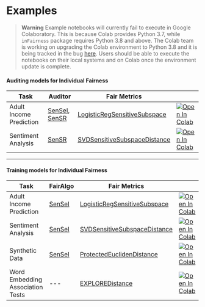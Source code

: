 # Examples

> **Warning**
> Example notebooks will currently fail to execute in Google Colaboratory. This is because Colab provides Python 3.7, while `inFairness` package requires Python 3.8 and above. The Colab team is working on upgrading the Colab environment to Python 3.8 and it is being tracked in the bug [here](https://github.com/googlecolab/colabtools/issues/1880). Users should be able to execute the notebooks on their local systems and on Colab once the environment update is complete.

#### Auditing models for Individual Fairness
| Task      | Auditor | Fair Metrics |  |
| ----------- | ----------- | ----------- | ----------- |
| Adult Income Prediction      | [SenSeI](https://ibm.github.io/inFairness/reference/auditors.html#sensei-auditor), [SenSR](https://ibm.github.io/inFairness/reference/auditors.html#sensr-auditor) |  [LogisticRegSensitiveSubspace](https://ibm.github.io/inFairness/reference/distances.html#logistic-regression-sensitive-subspace-distance-metric) |  [![Open In Colab](https://colab.research.google.com/assets/colab-badge.svg)](https://githubtocolab.com/IBM/inFairness/blob/main/examples/adult-income-prediction/adult_income_prediction.ipynb)     |
| Sentiment Analysis   | [SenSR](https://ibm.github.io/inFairness/reference/auditors.html#sensr-auditor) | [SVDSensitiveSubspaceDistance](https://ibm.github.io/inFairness/reference/distances.html#svd-sensitive-subspace) |  [![Open In Colab](https://colab.research.google.com/assets/colab-badge.svg)](https://githubtocolab.com/IBM/inFairness/blob/main/examples/sentiment-analysis/sentiment_analysis_demo.ipynb)    |

-------

#### Training models for Individual Fairness
| Task      | FairAlgo | Fair Metrics |  |
| ----------- | ----------- | ----------- | ----------- |
| Adult Income Prediction      | [SenSeI](https://ibm.github.io/inFairness/reference/algorithms.html#sensei-sensitive-set-invariance) |  [LogisticRegSensitiveSubspace](https://ibm.github.io/inFairness/reference/distances.html#logistic-regression-sensitive-subspace-distance-metric) |  [![Open In Colab](https://colab.research.google.com/assets/colab-badge.svg)](https://githubtocolab.com/IBM/inFairness/blob/main/examples/adult-income-prediction/adult_income_prediction.ipynb)    |
| Sentiment Analysis   | [SenSeI](https://ibm.github.io/inFairness/reference/algorithms.html#sensei-sensitive-set-invariance) | [SVDSensitiveSubspaceDistance](https://ibm.github.io/inFairness/reference/distances.html#svd-sensitive-subspace) |  [![Open In Colab](https://colab.research.google.com/assets/colab-badge.svg)](https://githubtocolab.com/IBM/inFairness/blob/main/examples/sentiment-analysis/sentiment_analysis_demo.ipynb)    |
| Synthetic Data   | [SenSeI](https://ibm.github.io/inFairness/reference/algorithms.html#sensei-sensitive-set-invariance) | [ProtectedEuclidenDistance](https://ibm.github.io/inFairness/reference/distances.html#protected-euclidean-distance) |  [![Open In Colab](https://colab.research.google.com/assets/colab-badge.svg)](https://githubtocolab.com/IBM/inFairness/blob/main/examples/synthetic-data/synthetic_data_demo.ipynb)      |
| Word Embedding Association Tests | --- |  [EXPLOREDistance](https://ibm.github.io/inFairness/reference/distances.html#explore-embedded-xenial-pairs-logistic-regression)  |  [![Open In Colab](https://colab.research.google.com/assets/colab-badge.svg)](https://githubtocolab.com/IBM/inFairness/blob/main/examples/word-embedding-association-test/weat-explore.ipynb)      |

